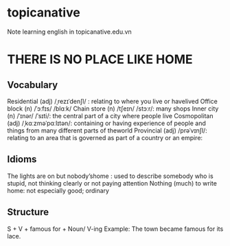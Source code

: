 # topicanative
Note learning english in topicanative.edu.vn

# THERE IS NO PLACE LIKE HOME
## Vocabulary
Residential (adj) /ˌrezɪˈdenʃl/ : relating to where you ​live or have ​lived
Office block (n) /ˈɔːfɪs/ /blɑːk/
Chain store (n) /tʃeɪn/ /stɔːr/: many shops
Inner city (n) /ˈɪnər/ /ˈsɪti/: the ​central ​part of a ​city where ​people ​live 
Cosmopolitan (adj) /ˌkɑːzməˈpɑːlɪtən/: containing or having ​experience of ​people and things from many different ​parts of the ​world
Provincial (adj) /prəˈvɪnʃl/: relating to an ​area that is ​governed as ​part of a ​country or an ​empire:

## Idioms
The lights are on but nobody’shome : used to describe somebody who is stupid, not thinking clearly or not paying attention
Nothing (much) to write home: not especially good; ordinary

## Structure
S + V + famous for + Noun/ V-ing
Example: The town became famous for its lace.
